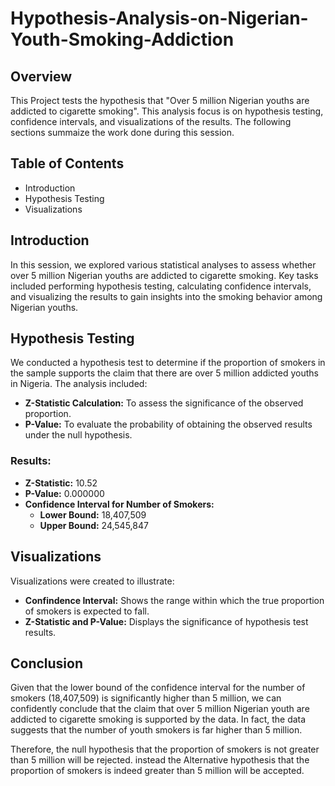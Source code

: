 # Hypothesis-Analysis-on-Nigerian-Youth-Smoking-Addiction

## Overview

This Project tests the hypothesis that "Over 5 million Nigerian youths are addicted to cigarette smoking". This analysis focus is on hypothesis testing, confidence intervals, and visualizations of the results. The following sections summaize the work done during this session.

## Table of Contents
- Introduction
- Hypothesis Testing
- Visualizations

## Introduction

In this session, we explored various statistical analyses to assess whether over 5 million Nigerian youths are addicted to cigarette smoking. Key tasks included performing hypothesis testing, calculating confidence intervals, and visualizing the results to gain insights into the smoking behavior among Nigerian youths.

## Hypothesis Testing

We conducted a hypothesis test to determine if the proportion of smokers in the sample supports the claim that there are over 5 million addicted youths in Nigeria. The analysis included:
- **Z-Statistic Calculation:** To assess the significance of the observed proportion.
- **P-Value:** To evaluate the probability of obtaining the observed results under the null hypothesis.

### Results:
- **Z-Statistic:** 10.52
- **P-Value:** 0.000000
- **Confidence Interval for Number of Smokers:**
  - **Lower Bound:** 18,407,509
  - **Upper Bound:** 24,545,847

## Visualizations

Visualizations were created to illustrate:
- **Confindence Interval:** Shows the range within which the true proportion of smokers is expected to fall.
- **Z-Statistic and P-Value:** Displays the significance of hypothesis test results.

## Conclusion

Given that the lower bound of the confidence interval for the number of smokers (18,407,509) is significantly higher than 5 million, we can confidently conclude that the claim that over 5 million Nigerian youth are addicted to cigarette smoking is supported by the data. In fact, the data suggests that the number of youth smokers is far higher than 5 million.

Therefore, the null hypothesis that the proportion of smokers is not greater than 5 million will be rejected. instead the Alternative hypothesis that the proportion of smokers is indeed greater than 5 million will be accepted.
    
